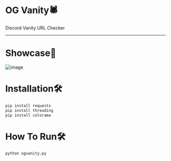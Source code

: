 # OG Vanity🕷️
Discord Vanity URL Checker
___________


# Showcase👀
![image](https://cdn.discordapp.com/attachments/887622322217975828/887631005299642418/unknown.png)


# Installation🛠️
```bash
pip install requests
pip install threading
pip install colorama
```

# How To Run🛠️
```bash
python ogvanity.py
```
